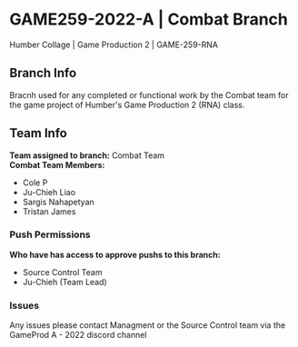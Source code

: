 # GAME259-2022-A | Combat Branch
Humber Collage | Game Production 2 | GAME-259-RNA

## Branch Info
Bracnh used for any completed or functional work by the Combat team for the game project of Humber's Game Production 2 (RNA) class.

## Team Info
**Team assigned to branch:** 
Combat Team  
**Combat Team Members:**
- Cole P
- Ju-Chieh Liao
- Sargis Nahapetyan
- Tristan James

### Push Permissions
**Who have has access to approve pushs to this branch:**
- Source Control Team
- Ju-Chieh (Team Lead)

### Issues
Any issues please contact Managment or the Source Control team via the GameProd A - 2022 discord channel

